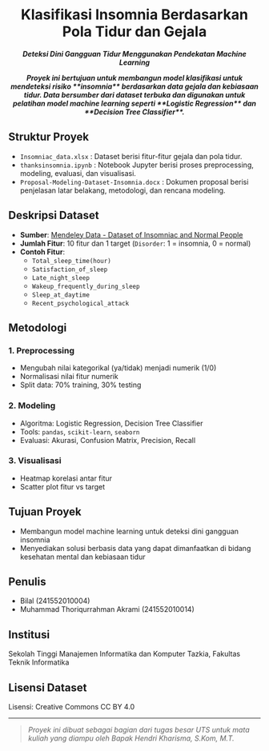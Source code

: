 <!--Title -->
<h1 align="center">Klasifikasi Insomnia Berdasarkan Pola Tidur dan Gejala</h1>
<p align="center"><strong><i>Deteksi Dini Gangguan Tidur Menggunakan Pendekatan Machine Learning</i></strong></p>


<p align="center"><strong><i>Proyek ini bertujuan untuk membangun model klasifikasi untuk mendeteksi risiko **insomnia** berdasarkan data gejala dan kebiasaan tidur. Data bersumber dari dataset terbuka dan digunakan untuk pelatihan model machine learning seperti **Logistic Regression** dan **Decision Tree Classifier**.</i></strong></p>

## Struktur Proyek

- `Insomniac_data.xlsx` : Dataset berisi fitur-fitur gejala dan pola tidur.
- `thanksinsomnia.ipynb` : Notebook Jupyter berisi proses preprocessing, modeling, evaluasi, dan visualisasi.
- `Proposal-Modeling-Dataset-Insomnia.docx` : Dokumen proposal berisi penjelasan latar belakang, metodologi, dan rencana modeling.

## Deskripsi Dataset

- **Sumber**: [Mendeley Data - Dataset of Insomniac and Normal People](https://data.mendeley.com/datasets/jr5n4prgfv/1)
- **Jumlah Fitur**: 10 fitur dan 1 target (`Disorder`: 1 = insomnia, 0 = normal)
- **Contoh Fitur**:
  - `Total_sleep_time(hour)`
  - `Satisfaction_of_sleep`
  - `Late_night_sleep`
  - `Wakeup_frequently_during_sleep`
  - `Sleep_at_daytime`
  - `Recent_psychological_attack`

## Metodologi

### 1. Preprocessing
- Mengubah nilai kategorikal (ya/tidak) menjadi numerik (1/0)
- Normalisasi nilai fitur numerik
- Split data: 70% training, 30% testing

### 2. Modeling
- Algoritma: Logistic Regression, Decision Tree Classifier
- Tools: `pandas`, `scikit-learn`, `seaborn`
- Evaluasi: Akurasi, Confusion Matrix, Precision, Recall

### 3. Visualisasi
- Heatmap korelasi antar fitur
- Scatter plot fitur vs target

## Tujuan Proyek
- Membangun model machine learning untuk deteksi dini gangguan insomnia
- Menyediakan solusi berbasis data yang dapat dimanfaatkan di bidang kesehatan mental dan kebiasaan tidur

## Penulis
- Bilal (241552010004)
- Muhammad Thoriqurrahman Akrami (241552010014)

## Institusi
Sekolah Tinggi Manajemen Informatika dan Komputer Tazkia, Fakultas Teknik Informatika

## Lisensi Dataset
Lisensi: Creative Commons CC BY 4.0

---

> *Proyek ini dibuat sebagai bagian dari tugas besar UTS untuk mata kuliah yang diampu oleh Bapak Hendri Kharisma, S.Kom, M.T.*
